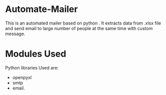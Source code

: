 # Automate-Mailer
This is an automated mailer based on python . It extracts data from .xlsx file and send email to large number of people at the same time with custom message.

# Modules Used

Python libraries Used are:
- openpyxl
- smtp 
- email.




